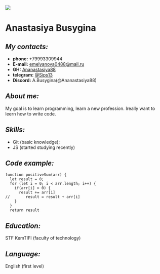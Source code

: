 ![](https://regnum.ru/uploads/pictures/news/2022/03/15/regnum_picture_16473641061043008_normal.png)

# **Anastasiya Busygina**

## ***My contacts:***

* **phone:** +79993309944
* **E-mail:** emelyanova0488@mail.ru
* **GH:** [Ananastasiya88](https://github.com/Ananastasiya88/)
* **telegram:** [@Sips13](https://t.me/Sips13)
* **Discord:** A.Busygina(@Ananastasiya88)

## ***About me:***

My goal is to learn programming, learn a new profession. Ireally want to leern how to write code.

## ***Skills:***

* Git (basic knowledge);
* JS (started studying recently)

## ***Code example:***
```
function positiveSum(arr) {
  let result = 0;
  for (let i = 0; i < arr.length; i++) {
    if(arr[i] > 0) {
      result += arr[i]
//       result = result + arr[i]
    }
  }
  return result
```

## ***Education:***

STF KemTIFI (faculty of technology)

## ***Language:***

English (first level)


